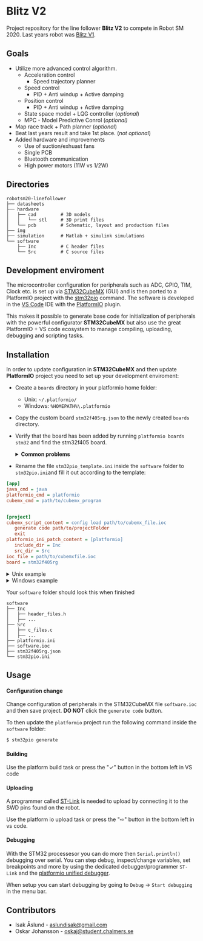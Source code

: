 # Blitz V2
Project repository for the line follower **Blitz V2** to compete in Robot SM 2020. Last years robot was [Blitz V1](https://github.com/caselabbet/robotsm19-linefollower).

## Goals 
- Utilize more advanced control algorithm.
    - Acceleration control
        - Speed trajectory planner
    - Speed control
        - PID + Anti windup + Active damping
    - Position control
        - PID + Anti windup + Active damping
    - State space model + LQG controller (*optional*)
    - MPC - Model Predictive Conrol (*optional)*
- Map race track + Path planner (*optional*)
- Beat last years result and take 1st place. (*not optional*) 
- Added hardware and improvements
    - Use of suction/exhuast fans
    - Single PCB
    - Bluetooth communication
    - High power motors (11W vs 1/2W)
 
## Directories 
```
robotsm20-linefollower
├── datasheets      
├── hardware        
│   ├── cad         # 3D models
│   │   └── stl     # 3D print files
│   └── pcb         # Schematic, layout and production files
├── img             
├── simulation      # Matlab + simulink simulations
└── software
    ├── Inc         # C header files
    └── Src         # C source files
  ```


## Development enviroment
The microcontroller configuration for peripherals such as ADC, GPIO, TIM, Clock etc. is set up via [STM32CubeMX](https://www.st.com/en/development-tools/stm32cubemx.html) (GUI) and is then ported to a PlatformIO project with the [stm32pio](https://github.com/ussserrr/stm32pio) command. The software is developed in the [VS Code](https://code.visualstudio.com/) IDE with the [PlatformIO](https://platformio.org/) plugin.

This makes it possible to generate base code for initialization of peripherals with the powerful configurator <b>STM32CubeMX</b> but also use the great </b>PlatformIO + VS code</b> ecosystem to manage compiling, uploading, debugging and scripting tasks.


## Installation
In order to update configuration in <b>STM32CubeMX</b> and then update <b>PlatformIO</b> project you need to set up your development enviroment:
 - Create a `boards` directory in your platformio home folder:
    - Unix: `~/.platformio/`
    - Windows: `%HOMEPATH%\.platformio`
 - Copy the custom board `stm32f405rg.json` to the newly created `boards` directory.
 - Verify that the board has been added by running `platformio boards stm32` and find the stm32f405 board.
    <details>
    <summary><b>Common problems</b></summary>

    - If it is not in the list, make sure you put the `boards` in the correct folder and spelled it right.

    - [platformio is not recognized as an internal command](https://docs.platformio.org/en/latest/installation.html#install-shell-commands) 
    </details>
- Rename the file `stm32pio_template.ini` inside the `software` folder to `stm32pio.ini`and fill it out according to the template:
 ```` ini
[app]
java_cmd = java
platformio_cmd = platformio
cubemx_cmd = path/to/cubemx_program


[project]
cubemx_script_content = config load path/to/cubemx_file.ioc
	generate code path/to/projectFolder
	exit
platformio_ini_patch_content = [platformio]
	include_dir = Inc
	src_dir = Src
ioc_file = path/to/cubemxfile.ioc
board = stm32f405rg
````

<details><summary>Unix example</summary>

``` ini
[app]
java_cmd = java
platformio_cmd = platformio
cubemx_cmd = /Applications/STMicroelectronics/STM32CubeMX.app/Contents/Resources/STM32CubeMX


[project]
cubemx_script_content = config load /Users/isakaslund/Documents/code/robotsm20-linefollower/software/software.ioc
	generate code /Users/isakaslund/Documents/code/robotsm20-linefollower/software/
	exit
platformio_ini_patch_content = [platformio]
	include_dir = Inc
	src_dir = Src
ioc_file = /Users/isakaslund/Documents/code/robotsm20-linefollower/software/software.ioc
board = stm32f405rg


```
</details>
<details><summary>Windows example</summary>

``` ini
[app]
java_cmd = java
platformio_cmd = platformio
cubemx_cmd = C:/Program Files/STMicroelectronics/STM32Cube/STM32CubeMX/STM32CubeMX.exe

[project]
cubemx_script_content = config load C:\Users\Isak\Documents\GitHub\robotsm20-linefollower\software\software.ioc
	generate code C:\Users\Isak\Documents\GitHub\robotsm20-linefollower
	exit
platformio_ini_patch_content = [platformio]
	include_dir = Inc
	src_dir = Src
	
ioc_file = C:\Users\Isak\Documents\GitHub\robotsm20-linefollower\software\software.ioc
board = stm32f405rg


```

</details>

Your `software` folder should look this when finished
```
software
├── Inc
│   ├── header_files.h
│   ├── ...
├── Src
│   ├── c_files.c
│   ├── ...
├── platformio.ini
├── software.ioc
├── stm32f405rg.json
└── stm32pio.ini
```

## Usage
#### Configuration change
Change configuration of peripherals in the STM32CubeMX file `software.ioc` and then save project. **DO NOT** click the `generate code` button. 

To then update the `platformio` project run the following command inside the `software` folder:
``` sh
$ stm32pio generate
```

#### Building
Use the platform build task or press the "✓" button in the bottom left in VS code

#### Uploading
A programmer called [ST-Link](https://docs.platformio.org/en/latest/plus/debug-tools/stlink.html) is needed to upload by connecting it to the SWD pins found on the robot.

Use the platform io upload task or press the "⇨" button in the bottom left in vs code. 

#### Debugging
With the STM32 processesor you can do more then `Serial.println()` debugging over serial.
You can step debug, inspect/change variables, set breakpoints and more by using the dedicated debugger/programmer `ST-Link` and the [platformio unified debugger](https://docs.platformio.org/en/latest/plus/debugging.html).

When setup you can start debugging by going to `Debug` -> `Start debugging` in the menu bar. 



## Contributors
  - Isak Åslund - aslundisak@gmail.com
  - Oskar Johansson - oskaj@student.chalmers.se


